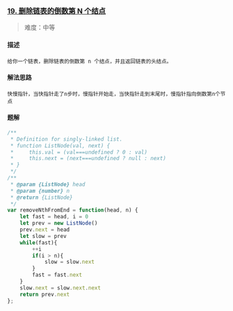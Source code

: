 ### [19. 删除链表的倒数第 N 个结点](https://leetcode.cn/problems/remove-nth-node-from-end-of-list/)

> 难度：中等

#### 描述
```
给你一个链表，删除链表的倒数第 n 个结点，并且返回链表的头结点。
```

#### 解法思路
```
快慢指针，当快指针走了n步时，慢指针开始走，当快指针走到末尾时，慢指针指向倒数第n个节点
```

#### 题解

```JavaScript
/**
 * Definition for singly-linked list.
 * function ListNode(val, next) {
 *     this.val = (val===undefined ? 0 : val)
 *     this.next = (next===undefined ? null : next)
 * }
 */
/**
 * @param {ListNode} head
 * @param {number} n
 * @return {ListNode}
 */
var removeNthFromEnd = function(head, n) {
    let fast = head, i = 0
    let prev = new ListNode()
    prev.next = head
    let slow = prev
    while(fast){
        ++i
        if(i > n){
            slow = slow.next
        }
        fast = fast.next
    }
    slow.next = slow.next.next
    return prev.next
};
```